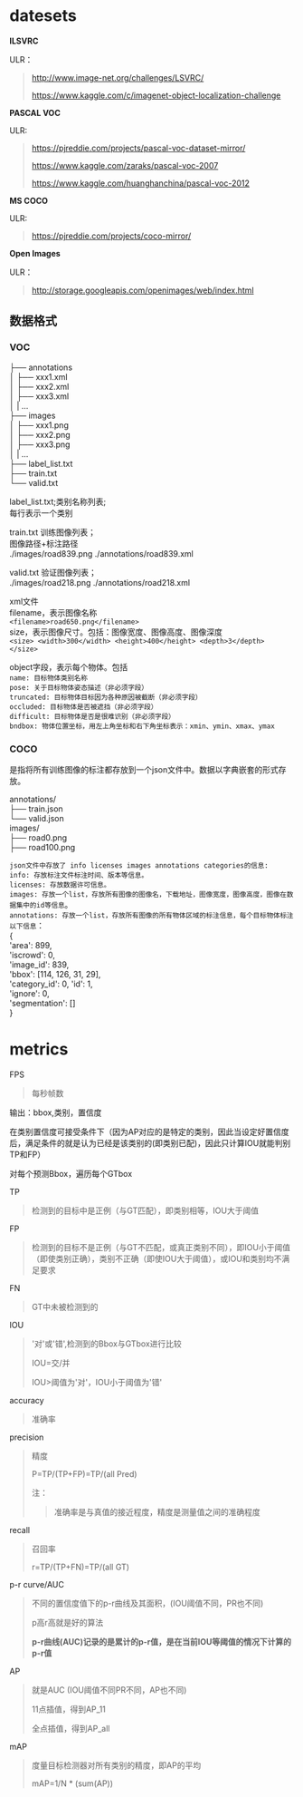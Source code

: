 # datesets

**ILSVRC**

ULR：
> http://www.image-net.org/challenges/LSVRC/
>
> https://www.kaggle.com/c/imagenet-object-localization-challenge

**PASCAL VOC**

ULR:
> https://pjreddie.com/projects/pascal-voc-dataset-mirror/
>
> https://www.kaggle.com/zaraks/pascal-voc-2007
>
> https://www.kaggle.com/huanghanchina/pascal-voc-2012

**MS COCO**

ULR:
> https://pjreddie.com/projects/coco-mirror/

**Open Images**

ULR：
> http://storage.googleapis.com/openimages/web/index.html

## 数据格式
### VOC
├── annotations\
│   ├── xxx1.xml\
│   ├── xxx2.xml\
│   ├── xxx3.xml\
│   |   ...\
├── images\
│   ├── xxx1.png\
│   ├── xxx2.png\
│   ├── xxx3.png\
│   |   ...\
├── label_list.txt\
├── train.txt\
└── valid.txt

label_list.txt;类别名称列表;\
每行表示一个类别

train.txt 训练图像列表；\
图像路径+标注路径\
./images/road839.png ./annotations/road839.xml

valid.txt 验证图像列表；\
./images/road218.png ./annotations/road218.xml

xml文件\
filename，表示图像名称\
`<filename>road650.png</filename>`\
size，表示图像尺寸。包括：图像宽度、图像高度、图像深度\
`
<size>
  <width>300</width>
  <height>400</height>
  <depth>3</depth>
</size>
`

object字段，表示每个物体。包括\
`name: 目标物体类别名称`\
`pose: 关于目标物体姿态描述（非必须字段）`\
`truncated: 目标物体目标因为各种原因被截断（非必须字段）`\
`occluded: 目标物体是否被遮挡（非必须字段）`\
`difficult: 目标物体是否是很难识别（非必须字段）`\
`bndbox: 物体位置坐标，用左上角坐标和右下角坐标表示：xmin、ymin、xmax、ymax`

### COCO
是指将所有训练图像的标注都存放到一个json文件中。数据以字典嵌套的形式存放。

annotations/\
├── train.json\
└── valid.json\
images/\
├── road0.png\
├── road100.png

`json文件中存放了 info licenses images annotations categories的信息:`\
`info: 存放标注文件标注时间、版本等信息。`\
`licenses: 存放数据许可信息。`\
`images: 存放一个list，存放所有图像的图像名，下载地址，图像宽度，图像高度，图像在数据集中的id等信息`。\
`annotations: 存放一个list，存放所有图像的所有物体区域的标注信息，每个目标物体标注以下信息`：\
{\
	'area': 899, \
	'iscrowd': 0, \
    'image_id': 839, \
    'bbox': [114, 126, 31, 29], \
    'category_id': 0, 'id': 1, \
    'ignore': 0, \
    'segmentation': []\
}

# metrics
FPS
> 每秒帧数

输出：bbox,类别，置信度

在类别置信度可接受条件下（因为AP对应的是特定的类别，因此当设定好置信度后，满足条件的就是认为已经是该类别的(即类别已配)，因此只计算IOU就能判别TP和FP）

对每个预测Bbox，遍历每个GTbox

TP
> 检测到的目标中是正例（与GT匹配），即类别相等，IOU大于阈值

FP
> 检测到的目标不是正例（与GT不匹配，或真正类别不同），即IOU小于阈值（即使类别正确），类别不正确（即使IOU大于阈值），或IOU和类别均不满足要求    

FN
> GT中未被检测到的

IOU
> '对'或'错',检测到的Bbox与GTbox进行比较
>
> IOU=交/并
>
> IOU>阈值为'对'，IOU小于阈值为'错'

accuracy
> 准确率


precision
> 精度
>
> P=TP/(TP+FP)=TP/(all Pred)
>
> 注：
>> 准确率是与真值的接近程度，精度是测量值之间的准确程度


recall
> 召回率
>
> r=TP/(TP+FN)=TP/(all GT)

p-r curve/AUC
> 不同的置信度值下的p-r曲线及其面积，(IOU阈值不同，PR也不同)
>
> p高r高就是好的算法
>
> **p-r曲线(AUC)记录的是累计的p-r值，是在当前IOU等阈值的情况下计算的p-r值**

AP
> 就是AUC (IOU阈值不同PR不同，AP也不同)
>
> 11点插值，得到AP_11
>
> 全点插值，得到AP_all

mAP
> 度量目标检测器对所有类别的精度，即AP的平均
>
>mAP=1/N * (sum(AP))
